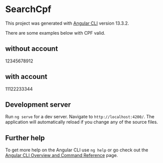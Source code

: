 # SearchCpf

This project was generated with [Angular CLI](https://github.com/angular/angular-cli) version 13.3.2.

There are some examples below with CPF valid.

## without account
12345678912

## with account
11122233344

## Development server

Run `ng serve` for a dev server. Navigate to `http://localhost:4200/`. The application will automatically reload if you change any of the source files.

## Further help

To get more help on the Angular CLI use `ng help` or go check out the [Angular CLI Overview and Command Reference](https://angular.io/cli) page.
